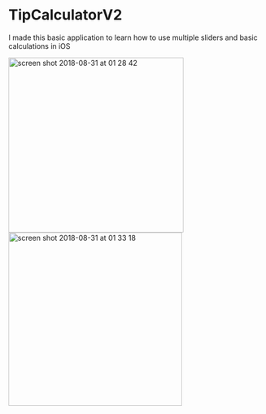 # TipCalculatorV2
I made this basic application to learn how to use multiple sliders and basic calculations in iOS


<img width="344" alt="screen shot 2018-08-31 at 01 28 42" src="https://user-images.githubusercontent.com/19523827/44882789-8847bf80-acbd-11e8-801b-8f978a272600.png">                <img width="341" alt="screen shot 2018-08-31 at 01 33 18" src="https://user-images.githubusercontent.com/19523827/44882878-e379b200-acbd-11e8-9ecb-2e6f8ec7c09f.png">


